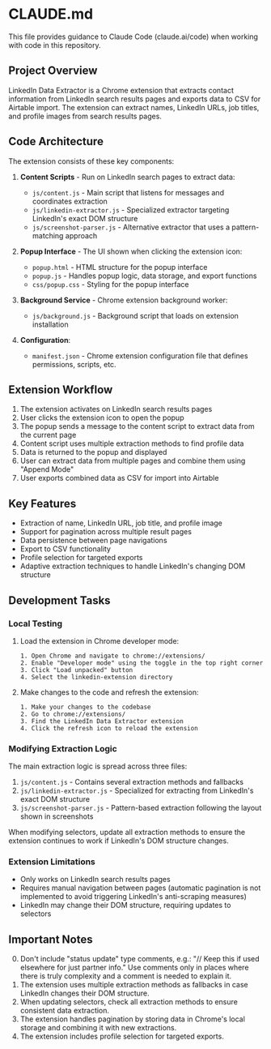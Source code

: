# CLAUDE.md

This file provides guidance to Claude Code (claude.ai/code) when working with code in this repository.

## Project Overview

LinkedIn Data Extractor is a Chrome extension that extracts contact information from LinkedIn search results pages and exports data to CSV for Airtable import. The extension can extract names, LinkedIn URLs, job titles, and profile images from search results pages.

## Code Architecture

The extension consists of these key components:

1. **Content Scripts** - Run on LinkedIn search pages to extract data:
   - `js/content.js` - Main script that listens for messages and coordinates extraction
   - `js/linkedin-extractor.js` - Specialized extractor targeting LinkedIn's exact DOM structure
   - `js/screenshot-parser.js` - Alternative extractor that uses a pattern-matching approach

2. **Popup Interface** - The UI shown when clicking the extension icon:
   - `popup.html` - HTML structure for the popup interface
   - `popup.js` - Handles popup logic, data storage, and export functions
   - `css/popup.css` - Styling for the popup interface

3. **Background Service** - Chrome extension background worker:
   - `js/background.js` - Background script that loads on extension installation

4. **Configuration**:
   - `manifest.json` - Chrome extension configuration file that defines permissions, scripts, etc.

## Extension Workflow

1. The extension activates on LinkedIn search results pages
2. User clicks the extension icon to open the popup
3. The popup sends a message to the content script to extract data from the current page
4. Content script uses multiple extraction methods to find profile data
5. Data is returned to the popup and displayed
6. User can extract data from multiple pages and combine them using "Append Mode"
7. User exports combined data as CSV for import into Airtable

## Key Features

- Extraction of name, LinkedIn URL, job title, and profile image
- Support for pagination across multiple result pages
- Data persistence between page navigations
- Export to CSV functionality
- Profile selection for targeted exports
- Adaptive extraction techniques to handle LinkedIn's changing DOM structure

## Development Tasks

### Local Testing

1. Load the extension in Chrome developer mode:
   ```
   1. Open Chrome and navigate to chrome://extensions/
   2. Enable "Developer mode" using the toggle in the top right corner
   3. Click "Load unpacked" button
   4. Select the linkedin-extension directory
   ```

2. Make changes to the code and refresh the extension:
   ```
   1. Make your changes to the codebase
   2. Go to chrome://extensions/
   3. Find the LinkedIn Data Extractor extension
   4. Click the refresh icon to reload the extension
   ```

### Modifying Extraction Logic

The main extraction logic is spread across three files:

1. `js/content.js` - Contains several extraction methods and fallbacks
2. `js/linkedin-extractor.js` - Specialized for extracting from LinkedIn's exact DOM structure
3. `js/screenshot-parser.js` - Pattern-based extraction following the layout shown in screenshots

When modifying selectors, update all extraction methods to ensure the extension continues to work if LinkedIn's DOM structure changes.

### Extension Limitations

- Only works on LinkedIn search results pages
- Requires manual navigation between pages (automatic pagination is not implemented to avoid triggering LinkedIn's anti-scraping measures)
- LinkedIn may change their DOM structure, requiring updates to selectors

## Important Notes

0. Don't include "status update" type comments, e.g.: "// Keep this if used elsewhere for just partner info." Use comments only in places where there is truly complexity and a comment is needed to explain it.
1. The extension uses multiple extraction methods as fallbacks in case LinkedIn changes their DOM structure.
2. When updating selectors, check all extraction methods to ensure consistent data extraction.
3. The extension handles pagination by storing data in Chrome's local storage and combining it with new extractions.
4. The extension includes profile selection for targeted exports.